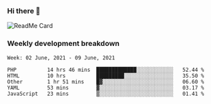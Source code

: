 ### Hi there 👋

<!--
**itzcy/itzcy** is a ✨ _special_ ✨ repository because its `README.md` (this file) appears on your GitHub profile.

Here are some ideas to get you started:

- 🔭 I’m currently working on ...
- 🌱 I’m currently learning ...
- 👯 I’m looking to collaborate on ...
- 🤔 I’m looking for help with ...
- 💬 Ask me about ...
- 📫 How to reach me: ...
- 😄 Pronouns: ...
- ⚡ Fun fact: ...
-->
![ReadMe Card](https://github-readme-stats.vercel.app/api?username=itzcy&show_icons=true&title_color=2d3198&icon_color=797cb8&text_color=24292e&bg_color=f6f8fa)

### Weekly development breakdown
<!--START_SECTION:waka-->
```text
Week: 02 June, 2021 - 09 June, 2021

PHP          14 hrs 46 mins  █████████████░░░░░░░░░░░░   52.44 % 
HTML         10 hrs          █████████░░░░░░░░░░░░░░░░   35.50 % 
Other        1 hr 51 mins    █▓░░░░░░░░░░░░░░░░░░░░░░░   06.60 % 
YAML         53 mins         ▓░░░░░░░░░░░░░░░░░░░░░░░░   03.17 % 
JavaScript   23 mins         ▒░░░░░░░░░░░░░░░░░░░░░░░░   01.41 % 
```
<!--END_SECTION:waka-->
